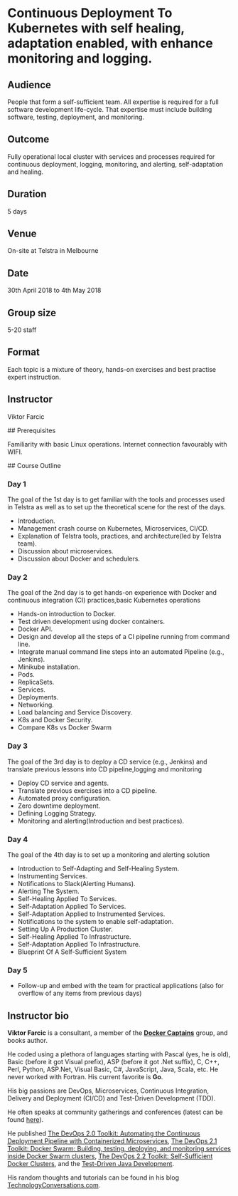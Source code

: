 # Continuous Deployment To Kubernetes with self healing, adaptation enabled, with enhance monitoring and logging.

## Audience

People that form a self-sufficient team. All expertise is required for a full software development life-cycle. That expertise must include building software, testing, deployment, and monitoring.

## Outcome

Fully operational local cluster with services and processes required for continuous deployment, logging, monitoring, and alerting, self-adaptation and healing.

## Duration

5 days

## Venue

On-site at Telstra in Melbourne

## Date

30th April 2018 to 4th May 2018

## Group size

5-20 staff

## Format

Each topic is a mixture of theory, hands-on exercises and best practise expert instruction.

## Instructor

Viktor Farcic

## Prerequisites

Familiarity with basic Linux operations.
Internet connection favourably with WIFI.

## Course Outline

### Day 1

The goal of the 1st day is to get familiar with the tools and processes used in Telstra as well as to set up the theoretical scene for the rest of the days.

* Introduction.
* Management crash course on Kubernetes, Microservices, CI/CD.
* Explanation of Telstra tools, practices, and architecture(led by Telstra team).
* Discussion about microservices.
* Discussion about Docker and schedulers.

### Day 2

The goal of the 2nd day is to get hands-on experience with Docker and continuous integration (CI) practices,basic Kubernetes operations

* Hands-on introduction to Docker.
* Test driven development using docker containers.
* Docker API.
* Design and develop all the steps of a CI pipeline running from command line.
* Integrate manual command line steps into an automated Pipeline (e.g., Jenkins).
* Minikube installation.
* Pods.
* ReplicaSets.
* Services.
* Deployments.
* Networking.
* Load balancing and Service Discovery. 
* K8s and Docker Security.
* Compare K8s vs Docker Swarm


### Day 3

The goal of the 3rd day is to deploy a CD service (e.g., Jenkins) and translate previous lessons into CD pipeline,logging and monitoring

* Deploy CD service and agents.
* Translate previous exercises into a CD pipeline.
* Automated  proxy configuration.
* Zero downtime deployment.
* Defining Logging Strategy. 
* Monitoring and alerting(Introduction and best practices).


### Day 4
The goal of the 4th day is to set up a monitoring and alerting solution


* Introduction to Self-Adapting and Self-Healing System.
* Instrumenting Services.
* Notifications to Slack(Alerting Humans).
* Alerting The System.
* Self-Healing Applied To Services.
* Self-Adaptation Applied To Services.
* Self-Adaptation Applied to Instrumented Services.
* Notifications to the system to enable self-adaptation.
* Setting Up A Production Cluster.
* Self-Healing Applied To Infrastructure.
* Self-Adaptation Applied To Infrastructure.
* Blueprint Of A Self-Sufficient System

### Day 5

* Follow-up and embed with the team for practical applications (also for overflow of any items from previous days)

## Instructor bio

**Viktor Farcic** is a consultant, a member of the **[Docker Captains](https://www.docker.com/community/docker-captains)** group, and books author.

He coded using a plethora of languages starting with Pascal (yes, he is old), Basic (before it got Visual prefix), ASP (before it got .Net suffix), C, C++, Perl, Python, ASP.Net, Visual Basic, C#, JavaScript, Java, Scala, etc. He never worked with Fortran. His current favorite is **Go**.

His big passions are DevOps, Microservices, Continuous Integration, Delivery and Deployment (CI/CD) and Test-Driven Development (TDD).

He often speaks at community gatherings and conferences (latest can be found [here](http://technologyconversations.com/2014/08/06/history/)).

He published [The DevOps 2.0 Toolkit: Automating the Continuous Deployment Pipeline with Containerized Microservices](https://www.amazon.com/DevOps-2-0-Toolkit-Containerized-Microservices-ebook/dp/B01BJ4V66M), [The DevOps 2.1 Toolkit: Docker Swarm: Building, testing, deploying, and monitoring services inside Docker Swarm clusters](https://www.amazon.com/dp/1542468914), [The DevOps 2.2 Toolkit: Self-Sufficient Docker Clusters](https://www.amazon.com/dp/1979347190), and the [Test-Driven Java Development](http://www.amazon.com/Test-Driven-Java-Development-Viktor-Farcic-ebook/dp/B00YSIM3SC).

His random thoughts and tutorials can be found in his blog [TechnologyConversations.com](http://technologyconversations.com/).
